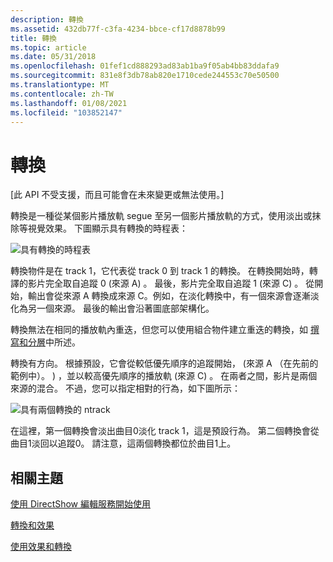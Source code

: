 ```yaml
---
description: 轉換
ms.assetid: 432db77f-c3fa-4234-bbce-cf17d8878b99
title: 轉換
ms.topic: article
ms.date: 05/31/2018
ms.openlocfilehash: 01fef1cd888293ad83ab1ba9f05ab4bb83ddafa9
ms.sourcegitcommit: 831e8f3db78ab820e1710cede244553c70e50500
ms.translationtype: MT
ms.contentlocale: zh-TW
ms.lasthandoff: 01/08/2021
ms.locfileid: "103852147"
---
```

# <a name="transitions"></a>轉換

\[此 API 不受支援，而且可能會在未來變更或無法使用。\]

轉換是一種從某個影片播放軌 segue 至另一個影片播放軌的方式，使用淡出或抹除等視覺效果。 下圖顯示具有轉換的時程表：

![具有轉換的時程表](images/timeline3.png)

轉換物件是在 track 1，它代表從 track 0 到 track 1 的轉換。 在轉換開始時，轉譯的影片完全取自追蹤 0 (來源 A) 。 最後，影片完全取自追蹤 1 (來源 C) 。 從開始，輸出會從來源 A 轉換成來源 C。例如，在淡化轉換中，有一個來源會逐漸淡化為另一個來源。 最後的輸出會沿著圖底部架構化。

轉換無法在相同的播放軌內重迭，但您可以使用組合物件建立重迭的轉換，如 [撰寫和分層](composition-and-layering.md)中所述。

轉換有方向。 根據預設，它會從較低優先順序的追蹤開始， (來源 A （在先前的範例中）。 ) ，並以較高優先順序的播放軌 (來源 C) 。 在兩者之間，影片是兩個來源的混合。 不過，您可以指定相對的行為，如下圖所示：

![具有兩個轉換的 ntrack](images/fade.png)

在這裡，第一個轉換會淡出曲目0淡化 track 1，這是預設行為。 第二個轉換會從曲目1淡回以追蹤0。 請注意，這兩個轉換都位於曲目1上。

## <a name="related-topics"></a>相關主題

<dl> <dt>

[使用 DirectShow 編輯服務開始使用](getting-started-with-directshow-editing-services.md)
</dt> <dt>

[轉換和效果](transitions-and-effects.md)
</dt> <dt>

[使用效果和轉換](working-with-effects-and-transitions.md)
</dt> </dl>

 

 



